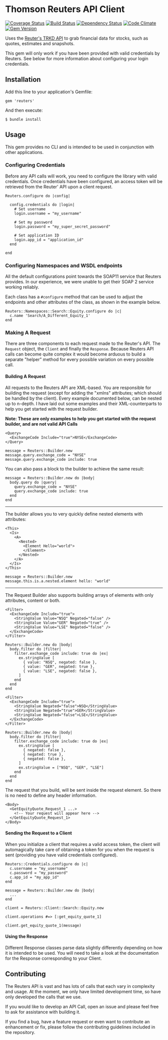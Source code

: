 # Thomson Reuters API Client

[![Coverage Status](https://coveralls.io/repos/Stockflare/reuters/badge.png?branch=master)](https://coveralls.io/r/Stockflare/reuters?branch=master) [![Build Status](https://travis-ci.org/Stockflare/reuters.svg?branch=master)](https://travis-ci.org/Stockflare/reuters) [![Dependency Status](https://gemnasium.com/Stockflare/reuters.svg)](https://gemnasium.com/Stockflare/reuters) [![Code Climate](https://codeclimate.com/github/Stockflare/reuters.png)](https://codeclimate.com/github/Stockflare/reuters) [![Gem Version](https://badge.fury.io/rb/reuters.svg)](http://badge.fury.io/rb/reuters)


Uses the [Reuter's TRKD API](http://thomsonreuters.com/knowledge-direct/) to grab financial data for stocks, such as quotes, estimates and snapshots.

This gem will only work if you have been provided with valid credentials by Reuters. See below for more information about configuring your login credentials.

## Installation

Add this line to your application's Gemfile:

    gem 'reuters'

And then execute:

    $ bundle install

## Usage

This gem provides no CLI and is intended to be used in conjunction with other applications.

### Configuring Credentials

Before any API calls will work, you need to configure the library with valid credentials. Once credentials have been configured, an access token will be retrieved from the Reuter' API upon a client request.

```
Reuters.configure do |config|

  config.credentials do |login|
    # Set username
    login.username = "my_username"

    # Set my password
    login.password = "my_super_secret_password"

    # Set application ID
    login.app_id = "application_id"
  end

end
```

### Configuring Namespaces and WSDL endpoints

All the default configurations point towards the SOAP11 service that Reuters provides. In our experience, we were unable to get their SOAP 2 service working reliably.

Each class has a `#configure` method that can be used to adjust the endpoints and other attributes of the class, as shown in the example below.

```
Reuters::Namespaces::Search::Equity.configure do |c|
  c.name 'Search/A_Different_Equity_1'
end

```

### Making A Request

There are three components to each request made to the Reuter's API. The `Request` object, the `Client` and finally the `Response`. Because Reuters API calls can become quite complex it would become arduous to build a separate "helper" method for every possible variation on every possible call.

#### Building A Request

All requests to the Reuters API are XML-based. You are responsible for building the request (except for adding the "xmlns" attributes; which should be handled by the client). Every example documented below, can be nested up to n-depth. I have laid out some examples and their XML-counterparts to help you get started with the request builder.

**Note: These are only examples to help you get started with the request builder, and are not valid API Calls**

```
<Query>
  <ExchangeCode Include="true">NYSE</ExchangeCode>
</Query>
```

```
message = Reuters::Builder.new
message.query.exchange_code = "NYSE"
message.query.exchange_code include: true
```

You can also pass a block to the builder to achieve the same result:

```
message = Reuters::Builder.new do |body|
  body.query do |query|
    query.exchange_code = "NYSE"
    query.exchange_code include: true
  end
end
```

---

The builder allows you to very quickly define nested elements with attributes:

```
<This>
  <Is>
    <A>
      <Nested>
        <Element Hello="world">
        </Element>
      </Nested>
    </A>
  </Is>
</This>
```

```
message = Reuters::Builder.new
message.this.is.a.nested.element hello: "world"
```

---

The Request Builder also supports building arrays of elements with only attributes, content or both.

```
<Filter>
  <ExchangeCode Include="true">
    <StringValue Value="NSQ" Negated="false" />
    <StringValue Value="GER" Negated="true" />
    <StringValue Value="LSE" Negated="false" />
  </ExchangeCode>
</Filter>
```

```
Reuters::Builder.new do |body|
  body.filter do |filter|
    filter.exchange_code include: true do |ex|
      ex.stringValue [
        { value: "NSQ", negated: false },
        { value: "GER", negated: true },
        { value: "LSE", negated: false },
      ]
    end
  end
end
```

```
<Filter>
  <ExchangeCode Include="true">
    <StringValue Negated="false">NSQ</StringValue>
    <StringValue Negated="true">GER</StringValue>
    <StringValue Negated="false">LSE</StringValue>
  </ExchangeCode>
</Filter>
```

```
Reuters::Builder.new do |body|
  body.filter do |filter|
    filter.exchange_code include: true do |ex|
      ex.stringValue [
        { negated: false },
        { negated: true },
        { negated: false },
      ]
      ex.stringValue = ["NSQ", "GER", "LSE"]
    end
  end
end
```

The request that you build, will be sent inside the request element. So there is no need to define any header information.

```
<Body>
  <GetEquityQuote_Request_1 ...>
    <!-- Your request will appear here -->
  </GetEquityQuote_Request_1>
</Body>
```

#### Sending the Request to a Client

When you initialize a client that requires a valid access token, the client will automagically take care of obtaining a token for you when the request is sent (providing you have valid credentials configured).

```
Reuters::Credentials.configure do |c|
  c.username = "my_username"
  c.password = "my_password"
  c.app_id = "my_app_id"
end

message = Reuters::Builder.new do |body|
  ...
end

client = Reuters::Client::Search::Equity.new

client.operations #=> [:get_equity_quote_1]

client.get_equity_quote_1(message)
```

#### Using the Response

Different Response classes parse data slightly differently depending on how it is intended to be used. You will need to take a look at the documentation for the Response corresponding to your Client.


## Contributing

The Reuters API is vast and has lots of calls that each vary in complexity and usage. At the moment, we only have limited development time, so have only developed the calls that we use.

If you would like to develop an API Call, open an issue and please feel free to ask for assistance with building it.

If you find a bug, have a feature request or even want to contribute an enhancement or fix, please follow the contributing guidelines included in the repository.
